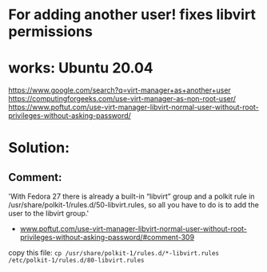 # For adding another user! fixes libvirt permissions
# works: Ubuntu 20.04

https://www.google.com/search?q=virt-manager+as+another+user
https://computingforgeeks.com/use-virt-manager-as-non-root-user/
https://www.poftut.com/use-virt-manager-libvirt-normal-user-without-root-privileges-without-asking-password/

# Solution:
## Comment:
'With Fedora 27 there is already a built-in “libvirt” group and a polkit rule in /usr/share/polkit-1/rules.d/50-libvirt.rules, so all you have to do is to add the user to the libvirt group.'
- www.poftut.com/use-virt-manager-libvirt-normal-user-without-root-privileges-without-asking-password/#comment-309

copy this file:
`cp /usr/share/polkit-1/rules.d/*-libvirt.rules /etc/polkit-1/rules.d/80-libvirt.rules`
